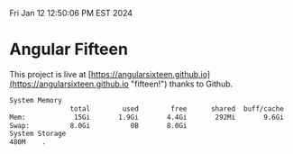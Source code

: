 Fri Jan 12 12:50:06 PM EST 2024

# Angular Fifteen


This project is live at [https://angularsixteen.github.io](https://angularsixteen.github.io "fifteen!") thanks to Github.

```bash
System Memory
               total        used        free      shared  buff/cache   available
Mem:            15Gi       1.9Gi       4.4Gi       292Mi       9.6Gi        13Gi
Swap:          8.0Gi          0B       8.0Gi
System Storage
480M	.
```
```bash
